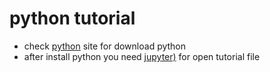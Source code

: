# python tutorial

* check <a href="https://www.python.org">python</a> site for download python
* after install python you need <a href="https://jupyter.org/install">jupyter)</a> for open tutorial file 

